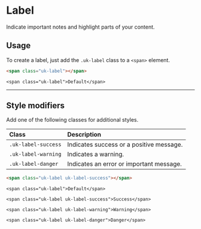 # Label

<p class="uk-text-lead">Indicate important notes and highlight parts of your content.</p>

## Usage

To create a label, just add the `.uk-label` class to a `<span>` element.

```html
<span class="uk-label"></span>
```

```example
<span class="uk-label">Default</span>
```

***

## Style modifiers

Add one of the following classes for additional styles.

| Class               | Description                              |
|:--------------------|:-----------------------------------------|
| `.uk-label-success` | Indicates success or a positive message. |
| `.uk-label-warning` | Indicates a warning.                     |
| `.uk-label-danger`  | Indicates an error or important message. |

```html
<span class="uk-label uk-label-success"></span>
```

```example
<span class="uk-label">Default</span>

<span class="uk-label uk-label-success">Success</span>

<span class="uk-label uk-label-warning">Warning</span>

<span class="uk-label uk-label-danger">Danger</span>
```

